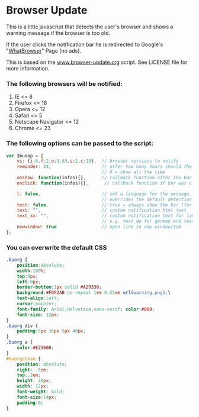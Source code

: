 # Browser Update

This is a little javascript that detects the user's browser and shows a warning message if the browser is too old.

If the user clicks the notification bar he is redirected to Google's "<a href="http://whatbrowser.org">WhatBrowser</a>" Page (no ads).

This is based on the <a href="http://www.browser-update.org">www.browser-update.org</a> script. See LICENSE file for more information.

### The following browsers will be notified:
1. IE <= 8
2. Firefox <= 16
3. Opera <= 12
4. Safari <= 5
5. Netscape Navigator <= 12
6. Chrome <= 23


### The following options can be passed to the script:
``` javascript
var $buoop = {
    vs: {i:6,f:2,o:9.63,s:2,c:10},  // browser versions to notify
    reminder: 24,                   // atfer how many hours should the message reappear
                                    // 0 = show all the time
    onshow: function(infos){},      // callback function after the bar has appeared
    onclick: function(infos){},      // callback function if bar was clicked

    l: false,                       // set a language for the message, e.g. "en"
                                    // overrides the default detection
    test: false,                    // true = always show the bar (for testing)
    text: "",                       // custom notification html text
    text_xx: "",                    // custom notification text for language "xx"
                                    // e.g. text_de for german and text_it for italian
    newwindow: true                 // open link in new window/tab
};
```
### You can overwrite the default CSS
``` css
.buorg {
    position:absolute;
    width:100%;
    top:0px;
    left:0px;
    border-bottom:1px solid #A29330;
    background:#FDF2AB no-repeat 1em 0.55em url(warning.png);\
    text-align:left;
    cursor:pointer;
    font-family: Arial,Helvetica,sans-serif; color:#000;
    font-size: 12px;
}
.buorg div {
    padding:5px 36px 5px 40px;
}
.buorg a {
    color:#E25600;
}
#buorgclose {
    position: absolute;
    right: .5em;
    top:.2em;
    height: 20px;
    width: 12px;
    font-weight: bold;
    font-size:14px;
    padding:0;
}
```